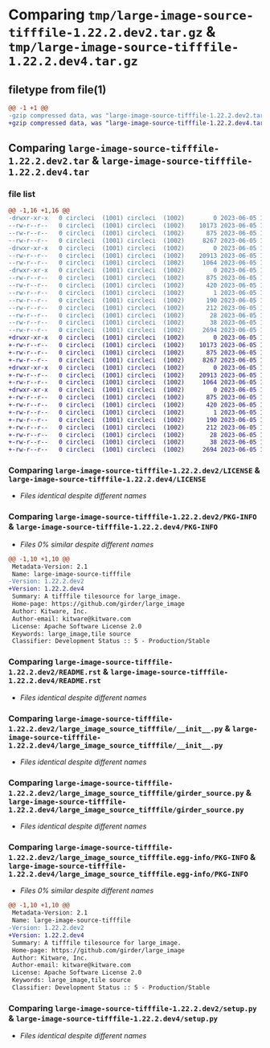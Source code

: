 # Comparing `tmp/large-image-source-tifffile-1.22.2.dev2.tar.gz` & `tmp/large-image-source-tifffile-1.22.2.dev4.tar.gz`

## filetype from file(1)

```diff
@@ -1 +1 @@
-gzip compressed data, was "large-image-source-tifffile-1.22.2.dev2.tar", last modified: Mon Jun  5 18:22:00 2023, max compression
+gzip compressed data, was "large-image-source-tifffile-1.22.2.dev4.tar", last modified: Mon Jun  5 19:14:08 2023, max compression
```

## Comparing `large-image-source-tifffile-1.22.2.dev2.tar` & `large-image-source-tifffile-1.22.2.dev4.tar`

### file list

```diff
@@ -1,16 +1,16 @@
-drwxr-xr-x   0 circleci  (1001) circleci  (1002)        0 2023-06-05 18:22:00.808943 large-image-source-tifffile-1.22.2.dev2/
--rw-r--r--   0 circleci  (1001) circleci  (1002)    10173 2023-06-05 18:22:00.000000 large-image-source-tifffile-1.22.2.dev2/LICENSE
--rw-r--r--   0 circleci  (1001) circleci  (1002)      875 2023-06-05 18:22:00.808943 large-image-source-tifffile-1.22.2.dev2/PKG-INFO
--rw-r--r--   0 circleci  (1001) circleci  (1002)     8267 2023-06-05 18:22:00.000000 large-image-source-tifffile-1.22.2.dev2/README.rst
-drwxr-xr-x   0 circleci  (1001) circleci  (1002)        0 2023-06-05 18:22:00.808943 large-image-source-tifffile-1.22.2.dev2/large_image_source_tifffile/
--rw-r--r--   0 circleci  (1001) circleci  (1002)    20913 2023-06-05 18:20:12.000000 large-image-source-tifffile-1.22.2.dev2/large_image_source_tifffile/__init__.py
--rw-r--r--   0 circleci  (1001) circleci  (1002)     1064 2023-06-05 18:20:12.000000 large-image-source-tifffile-1.22.2.dev2/large_image_source_tifffile/girder_source.py
-drwxr-xr-x   0 circleci  (1001) circleci  (1002)        0 2023-06-05 18:22:00.808943 large-image-source-tifffile-1.22.2.dev2/large_image_source_tifffile.egg-info/
--rw-r--r--   0 circleci  (1001) circleci  (1002)      875 2023-06-05 18:22:00.000000 large-image-source-tifffile-1.22.2.dev2/large_image_source_tifffile.egg-info/PKG-INFO
--rw-r--r--   0 circleci  (1001) circleci  (1002)      420 2023-06-05 18:22:00.000000 large-image-source-tifffile-1.22.2.dev2/large_image_source_tifffile.egg-info/SOURCES.txt
--rw-r--r--   0 circleci  (1001) circleci  (1002)        1 2023-06-05 18:22:00.000000 large-image-source-tifffile-1.22.2.dev2/large_image_source_tifffile.egg-info/dependency_links.txt
--rw-r--r--   0 circleci  (1001) circleci  (1002)      190 2023-06-05 18:22:00.000000 large-image-source-tifffile-1.22.2.dev2/large_image_source_tifffile.egg-info/entry_points.txt
--rw-r--r--   0 circleci  (1001) circleci  (1002)      212 2023-06-05 18:22:00.000000 large-image-source-tifffile-1.22.2.dev2/large_image_source_tifffile.egg-info/requires.txt
--rw-r--r--   0 circleci  (1001) circleci  (1002)       28 2023-06-05 18:22:00.000000 large-image-source-tifffile-1.22.2.dev2/large_image_source_tifffile.egg-info/top_level.txt
--rw-r--r--   0 circleci  (1001) circleci  (1002)       38 2023-06-05 18:22:00.808943 large-image-source-tifffile-1.22.2.dev2/setup.cfg
--rw-r--r--   0 circleci  (1001) circleci  (1002)     2694 2023-06-05 18:20:12.000000 large-image-source-tifffile-1.22.2.dev2/setup.py
+drwxr-xr-x   0 circleci  (1001) circleci  (1002)        0 2023-06-05 19:14:08.512694 large-image-source-tifffile-1.22.2.dev4/
+-rw-r--r--   0 circleci  (1001) circleci  (1002)    10173 2023-06-05 19:14:08.000000 large-image-source-tifffile-1.22.2.dev4/LICENSE
+-rw-r--r--   0 circleci  (1001) circleci  (1002)      875 2023-06-05 19:14:08.512694 large-image-source-tifffile-1.22.2.dev4/PKG-INFO
+-rw-r--r--   0 circleci  (1001) circleci  (1002)     8267 2023-06-05 19:14:08.000000 large-image-source-tifffile-1.22.2.dev4/README.rst
+drwxr-xr-x   0 circleci  (1001) circleci  (1002)        0 2023-06-05 19:14:08.512694 large-image-source-tifffile-1.22.2.dev4/large_image_source_tifffile/
+-rw-r--r--   0 circleci  (1001) circleci  (1002)    20913 2023-06-05 19:12:22.000000 large-image-source-tifffile-1.22.2.dev4/large_image_source_tifffile/__init__.py
+-rw-r--r--   0 circleci  (1001) circleci  (1002)     1064 2023-06-05 19:12:22.000000 large-image-source-tifffile-1.22.2.dev4/large_image_source_tifffile/girder_source.py
+drwxr-xr-x   0 circleci  (1001) circleci  (1002)        0 2023-06-05 19:14:08.512694 large-image-source-tifffile-1.22.2.dev4/large_image_source_tifffile.egg-info/
+-rw-r--r--   0 circleci  (1001) circleci  (1002)      875 2023-06-05 19:14:08.000000 large-image-source-tifffile-1.22.2.dev4/large_image_source_tifffile.egg-info/PKG-INFO
+-rw-r--r--   0 circleci  (1001) circleci  (1002)      420 2023-06-05 19:14:08.000000 large-image-source-tifffile-1.22.2.dev4/large_image_source_tifffile.egg-info/SOURCES.txt
+-rw-r--r--   0 circleci  (1001) circleci  (1002)        1 2023-06-05 19:14:08.000000 large-image-source-tifffile-1.22.2.dev4/large_image_source_tifffile.egg-info/dependency_links.txt
+-rw-r--r--   0 circleci  (1001) circleci  (1002)      190 2023-06-05 19:14:08.000000 large-image-source-tifffile-1.22.2.dev4/large_image_source_tifffile.egg-info/entry_points.txt
+-rw-r--r--   0 circleci  (1001) circleci  (1002)      212 2023-06-05 19:14:08.000000 large-image-source-tifffile-1.22.2.dev4/large_image_source_tifffile.egg-info/requires.txt
+-rw-r--r--   0 circleci  (1001) circleci  (1002)       28 2023-06-05 19:14:08.000000 large-image-source-tifffile-1.22.2.dev4/large_image_source_tifffile.egg-info/top_level.txt
+-rw-r--r--   0 circleci  (1001) circleci  (1002)       38 2023-06-05 19:14:08.512694 large-image-source-tifffile-1.22.2.dev4/setup.cfg
+-rw-r--r--   0 circleci  (1001) circleci  (1002)     2694 2023-06-05 19:12:22.000000 large-image-source-tifffile-1.22.2.dev4/setup.py
```

### Comparing `large-image-source-tifffile-1.22.2.dev2/LICENSE` & `large-image-source-tifffile-1.22.2.dev4/LICENSE`

 * *Files identical despite different names*

### Comparing `large-image-source-tifffile-1.22.2.dev2/PKG-INFO` & `large-image-source-tifffile-1.22.2.dev4/PKG-INFO`

 * *Files 0% similar despite different names*

```diff
@@ -1,10 +1,10 @@
 Metadata-Version: 2.1
 Name: large-image-source-tifffile
-Version: 1.22.2.dev2
+Version: 1.22.2.dev4
 Summary: A tifffile tilesource for large_image.
 Home-page: https://github.com/girder/large_image
 Author: Kitware, Inc.
 Author-email: kitware@kitware.com
 License: Apache Software License 2.0
 Keywords: large_image,tile source
 Classifier: Development Status :: 5 - Production/Stable
```

### Comparing `large-image-source-tifffile-1.22.2.dev2/README.rst` & `large-image-source-tifffile-1.22.2.dev4/README.rst`

 * *Files identical despite different names*

### Comparing `large-image-source-tifffile-1.22.2.dev2/large_image_source_tifffile/__init__.py` & `large-image-source-tifffile-1.22.2.dev4/large_image_source_tifffile/__init__.py`

 * *Files identical despite different names*

### Comparing `large-image-source-tifffile-1.22.2.dev2/large_image_source_tifffile/girder_source.py` & `large-image-source-tifffile-1.22.2.dev4/large_image_source_tifffile/girder_source.py`

 * *Files identical despite different names*

### Comparing `large-image-source-tifffile-1.22.2.dev2/large_image_source_tifffile.egg-info/PKG-INFO` & `large-image-source-tifffile-1.22.2.dev4/large_image_source_tifffile.egg-info/PKG-INFO`

 * *Files 0% similar despite different names*

```diff
@@ -1,10 +1,10 @@
 Metadata-Version: 2.1
 Name: large-image-source-tifffile
-Version: 1.22.2.dev2
+Version: 1.22.2.dev4
 Summary: A tifffile tilesource for large_image.
 Home-page: https://github.com/girder/large_image
 Author: Kitware, Inc.
 Author-email: kitware@kitware.com
 License: Apache Software License 2.0
 Keywords: large_image,tile source
 Classifier: Development Status :: 5 - Production/Stable
```

### Comparing `large-image-source-tifffile-1.22.2.dev2/setup.py` & `large-image-source-tifffile-1.22.2.dev4/setup.py`

 * *Files identical despite different names*


